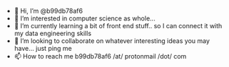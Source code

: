 - 👋 Hi, I’m @b99db78af6
- 👀 I’m interested in computer science as whole...
- 🌱 I’m currently learning a bit of front end stuff.. so I can connect it with my data engineering skills
- 💞️ I’m looking to collaborate on whatever interesting ideas you may have... just ping me
- 📫 How to reach me b99db78af6 /at/ protonmail /dot/ com


<!---
b99db78af6/b99db78af6 is a ✨ special ✨ repository because its `README.md` (this file) appears on your GitHub profile.
You can click the Preview link to take a look at your changes.
--->

